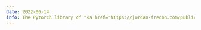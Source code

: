 ```yaml
---
date: 2022-06-14
info: The Pytorch library of "<a href="https://jordan-frecon.com/publications/2022-frecon-j-p-icml-bnn">Bregman Neural Networks</a>" is now available - <a href="https://github.com/JordanFrecon/bregmanet"><i class="fab fa-github"></i> toolbox</a></a>"
---
```

